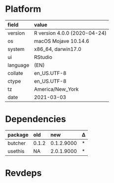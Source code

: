# Platform

|field    |value                        |
|:--------|:----------------------------|
|version  |R version 4.0.0 (2020-04-24) |
|os       |macOS Mojave 10.14.6         |
|system   |x86_64, darwin17.0           |
|ui       |RStudio                      |
|language |(EN)                         |
|collate  |en_US.UTF-8                  |
|ctype    |en_US.UTF-8                  |
|tz       |America/New_York             |
|date     |2021-03-03                   |

# Dependencies

|package |old   |new        |Δ  |
|:-------|:-----|:----------|:--|
|butcher |0.1.2 |0.1.2.9000 |*  |
|usethis |NA    |2.0.1.9000 |*  |

# Revdeps

